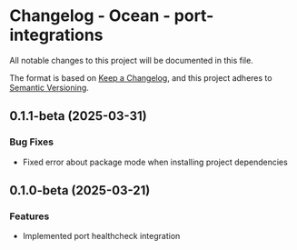 # Changelog - Ocean - port-integrations

All notable changes to this project will be documented in this file.

The format is based on [Keep a Changelog](https://keepachangelog.com/en/1.0.0/),
and this project adheres to [Semantic Versioning](https://semver.org/spec/v2.0.0.html).

<!-- towncrier release notes start -->

## 0.1.1-beta (2025-03-31)


### Bug Fixes

- Fixed error about package mode when installing project dependencies


## 0.1.0-beta (2025-03-21)


### Features

- Implemented port healthcheck integration
